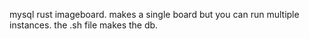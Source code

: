 mysql rust imageboard. makes a single board but you can run multiple instances. the .sh file makes the db.

